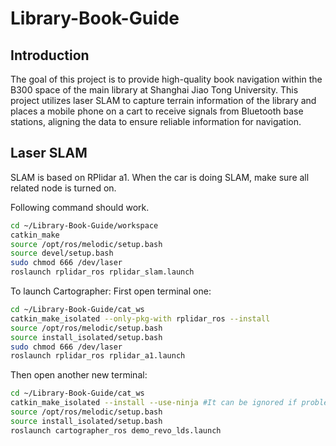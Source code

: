 # Library-Book-Guide

## Introduction

The goal of this project is to provide high-quality book navigation within the B300 space of the main library at Shanghai Jiao Tong University. This project utilizes laser SLAM to capture terrain information of the library and places a mobile phone on a cart to receive signals from Bluetooth base stations, aligning the data to ensure reliable information for navigation.

## Laser SLAM

SLAM is based on RPlidar a1. When the car is doing SLAM, make sure all related node is turned on.

Following command should work.

```sh
cd ~/Library-Book-Guide/workspace
catkin_make
source /opt/ros/melodic/setup.bash
source devel/setup.bash
sudo chmod 666 /dev/laser
roslaunch rplidar_ros rplidar_slam.launch
```

To launch Cartographer:
First open terminal one:
```sh
cd ~/Library-Book-Guide/cat_ws
catkin_make_isolated --only-pkg-with rplidar_ros --install
source /opt/ros/melodic/setup.bash
source install_isolated/setup.bash
sudo chmod 666 /dev/laser
roslaunch rplidar_ros rplidar_a1.launch
```

Then open another new terminal:
```sh
cd ~/Library-Book-Guide/cat_ws
catkin_make_isolated --install --use-ninja #It can be ignored if problems exist
source /opt/ros/melodic/setup.bash
source install_isolated/setup.bash
roslaunch cartographer_ros demo_revo_lds.launch
```

